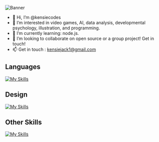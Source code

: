 ![Banner](https://pbs.twimg.com/profile_banners/1621348883195371522/1677358287/1500x500)

- 👋 Hi, I’m @kensiecodes
- 👀 I’m interested in video games, AI, data analysis, developmental psychology, illustration, and programming.
- 🌱 I’m currently learning: node.js.
- 💞️ I’m looking to collaborate on open source or a group project! Get in touch!
- 📫 Get in touch : kensiejack1@gmail.com

## Languages

[![My Skills](https://skillicons.dev/icons?i=javascript,java,c,nodejs,&theme=light)](https://skillicons.dev)

## Design

[![My Skills](https://skillicons.dev/icons?i=css,html,figma,ps&theme=light)](https://skillicons.dev)

## Other Skills

[![My Skills](https://skillicons.dev/icons?i=bash,discord,git,github,linux,netlify,postman,eclipse,vscode&theme=light)](https://skillicons.dev)


<!---
kensiecodes/kensiecodes is a ✨ special ✨ repository because its `README.md` (this file) appears on your GitHub profile.
You can click the Preview link to take a look at your changes.
--->
